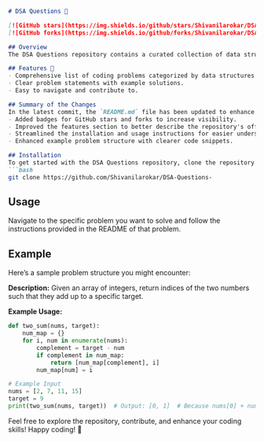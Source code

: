 ```markdown
# DSA Questions 🎉

[![GitHub stars](https://img.shields.io/github/stars/Shivanilarokar/DSA-Questions-?style=social)](https://github.com/Shivanilarokar/DSA-Questions-) 
[![GitHub forks](https://img.shields.io/github/forks/Shivanilarokar/DSA-Questions-?style=social)](https://github.com/Shivanilarokar/DSA-Questions-)

## Overview
The DSA Questions repository contains a curated collection of data structures and algorithms questions designed to help developers enhance their problem-solving skills and prepare for technical interviews.

## Features 🎈
- Comprehensive list of coding problems categorized by data structures and algorithms.
- Clear problem statements with example solutions.
- Easy to navigate and contribute to.

## Summary of the Changes
In the latest commit, the `README.md` file has been updated to enhance clarity and organization. Key changes include:
- Added badges for GitHub stars and forks to increase visibility.
- Improved the features section to better describe the repository's offerings.
- Streamlined the installation and usage instructions for easier understanding.
- Enhanced example problem structure with clearer code snippets.

## Installation
To get started with the DSA Questions repository, clone the repository to your local machine:
```bash
git clone https://github.com/Shivanilarokar/DSA-Questions-
```

## Usage
Navigate to the specific problem you want to solve and follow the instructions provided in the README of that problem.

## Example
Here’s a sample problem structure you might encounter:

**Description:** Given an array of integers, return indices of the two numbers such that they add up to a specific target.

**Example Usage:**
```python
def two_sum(nums, target):
    num_map = {}
    for i, num in enumerate(nums):
        complement = target - num
        if complement in num_map:
            return [num_map[complement], i]
        num_map[num] = i

# Example Input
nums = [2, 7, 11, 15]
target = 9
print(two_sum(nums, target))  # Output: [0, 1]  # Because nums[0] + nums[1] == 9
```

Feel free to explore the repository, contribute, and enhance your coding skills! Happy coding! 🚀
```